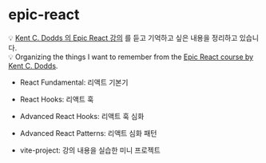 # epic-react

💡 [Kent C. Dodds 의 Epic React 강의](https://epicreact.dev) 를 듣고 기억하고 싶은 내용을 정리하고 있습니다.  
💡 Organizing the things I want to remember from the [Epic React course by Kent C. Dodds](https://epicreact.dev).

- React Fundamental: 리액트 기본기
- React Hooks: 리액트 훅
- Advanced React Hooks: 리액트 훅 심화
- Advanced React Patterns: 리액트 심화 패턴

- vite-project: 강의 내용을 실습한 미니 프로젝트
